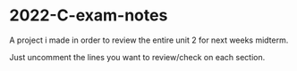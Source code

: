 # 2022-C-exam-notes

A project i made in order to review the entire unit 2 for next weeks midterm.

Just uncomment the lines you want to review/check on each section.

